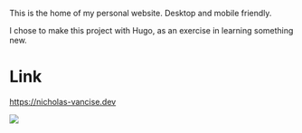 This is the home of my personal website. Desktop and mobile friendly.

I chose to make this project with Hugo, as an exercise in learning something new.

# Link
https://nicholas-vancise.dev

![](readme-graphics/website.gif)